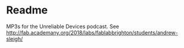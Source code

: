 # Readme

MP3s for the Unreliable Devices podcast.
See <http://fab.academany.org/2018/labs/fablabbrighton/students/andrew-sleigh/>